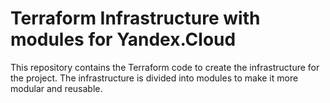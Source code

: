 # Terraform Infrastructure with modules for Yandex.Cloud

This repository contains the Terraform code to create the infrastructure for the project. The infrastructure is divided into modules to make it more modular and reusable.